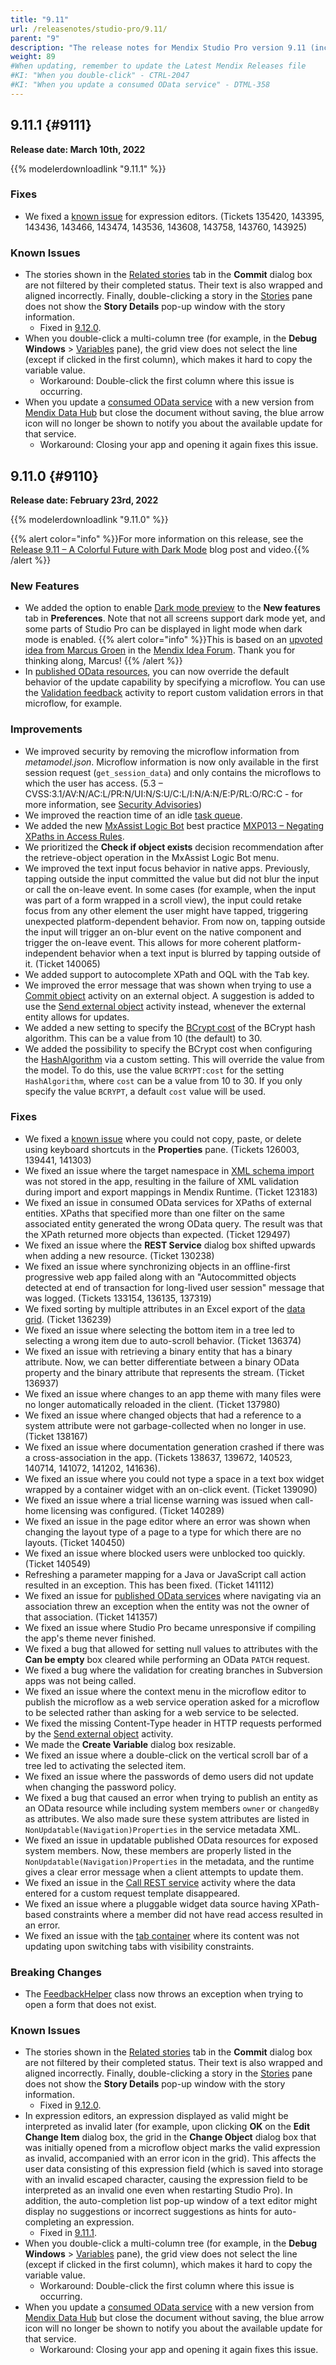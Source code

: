 ```yaml
---
title: "9.11"
url: /releasenotes/studio-pro/9.11/
parent: "9"
description: "The release notes for Mendix Studio Pro version 9.11 (including all patches) with details on new features, bug fixes, and known issues."
weight: 89
#When updating, remember to update the Latest Mendix Releases file
#KI: "When you double-click" - CTRL-2047
#KI: "When you update a consumed OData service" - DTML-358
---
```


## 9.11.1 {#9111}

**Release date: March 10th, 2022**

{{% modelerdownloadlink "9.11.1" %}}

### Fixes

* <a name="135420"></a>We fixed a [known issue](#ki-135420) for expression editors. (Tickets 135420, 143395, 143436, 143466, 143474, 143536, 143608, 143758, 143760, 143925)

### Known Issues

* The stories shown in the [Related stories](/refguide/commit-dialog/#stories) tab in the **Commit** dialog box are not filtered by their completed status. Their text is also wrapped and aligned incorrectly. Finally, double-clicking a story in the [Stories](/refguide/stories-pane/) pane does not show the **Story Details** pop-up window with the story information.
	* Fixed in [9.12.0](9.12#1461).
* When you double-click a multi-column tree (for example, in the **Debug Windows** > [Variables](/refguide/view-menu/#variables) pane), the grid view does not select the line (except if clicked in the first column), which makes it hard to copy the variable value.
	* Workaround: Double-click the first column where this issue is occurring.
* When you update a [consumed OData service](/refguide/consumed-odata-service/) with a new version from [Mendix Data Hub](/data-hub/) but close the document without saving, the blue arrow icon will no longer be shown to notify you about the available update for that service.
	* Workaround: Closing your app and opening it again fixes this issue.

## 9.11.0 {#9110}

**Release date: February 23rd, 2022**

{{% modelerdownloadlink "9.11.0" %}}

{{% alert color="info" %}}For more information on this release, see the [Release 9.11 – A Colorful Future with Dark Mode](https://www.mendix.com/blog/release-9-11-a-colorful-future-with-dark-mode/) blog post and video.{{% /alert %}}

### New Features

* We added the option to enable [Dark mode preview](/refguide/preferences-dialog/#dark-mode) to the **New features** tab in **Preferences**. Note that not all screens support dark mode yet, and some parts of Studio Pro can be displayed in light mode when dark mode is enabled.
	{{% alert color="info" %}}This is based on an [upvoted idea from Marcus Groen](https://forum.mendix.com/link/ideas/80) in the [Mendix Idea Forum](https://forum.mendixcloud.com/link/ideas). Thank you for thinking along, Marcus!
	{{% /alert %}}
* In [published OData resources](/refguide/published-odata-resource/), you can now override the default behavior of the update capability by specifying a microflow. You can use the [Validation feedback](/refguide/validation-feedback/) activity to report custom validation errors in that microflow, for example.

### Improvements

* <a name="53"></a>We improved security by removing the microflow information from *metamodel.json*. Microflow information is now only available in the first session request (`get_session_data`) and only contains the microflows to which the user has access. (5.3 – CVSS:3.1/AV:N/AC:L/PR:N/UI:N/S:U/C:L/I:N/A:N/E:P/RL:O/RC:C - for more information, see [Security Advisories](/releasenotes/security-advisories/))
* We improved the reaction time of an idle [task queue](/refguide/task-queue/).
* We added the new [MxAssist Logic Bot](/refguide/mx-assist-logic-bot/) best practice [MXP013 – Negating XPaths in Access Rules](/refguide/performance-best-practices/#mxp013).
* We prioritized the **Check if object exists** decision recommendation after the retrieve-object operation in the MxAssist Logic Bot menu.
* We improved the text input focus behavior in native apps. Previously, tapping outside the input committed the value but did not blur the input or call the on-leave event. In some cases (for example, when the input was part of a form wrapped in a scroll view), the input could retake focus from any other element the user might have tapped, triggering unexpected platform-dependent behavior. From now on, tapping outside the input will trigger an on-blur event on the native component and trigger the on-leave event. This allows for more coherent platform-independent behavior when a text input is blurred by tapping outside of it. (Ticket 140065)
* We added support to autocomplete XPath and OQL with the <kbd>Tab</kbd> key.
* We improved the error message that was shown when trying to use a [Commit object](/refguide/committing-objects/) activity on an external object. A suggestion is added to use the [Send external object](/refguide/send-external-object/) activity instead, whenever the external entity allows for updates.
* We added a new setting to specify the [BCrypt cost](/refguide/project-settings/#bcrypt-cost) of the BCrypt hash algorithm. This can be a value from 10 (the default) to 30.
* We added the possibility to specify the BCrypt cost when configuring the [HashAlgorithm](/refguide/custom-settings/#general) via a custom setting. This will override the value from the model. To do this, use the value `BCRYPT:cost` for the setting `HashAlgorithm`, where `cost` can be a value from 10 to 30. If you only specify the value `BCRYPT`, a default `cost` value will be used.

### Fixes

* <a name="21022"></a>We fixed a [known issue](/releasenotes/studio-pro/9.7/#ki-21022) where you could not copy, paste, or delete using keyboard shortcuts in the **Properties** pane. (Tickets 126003, 139441, 141303)
* We fixed an issue where the target namespace in [XML schema import](/refguide/xml-schema-support/) was not stored in the app, resulting in the failure of XML validation during import and export mappings in Mendix Runtime. (Ticket 123183)
* We fixed an issue in consumed OData services for XPaths of external entities. XPaths that specified more than one filter on the same associated entity generated the wrong OData query. The result was that the XPath returned more objects than expected. (Ticket 129497)
* We fixed an issue where the **REST Service** dialog box shifted upwards when adding a new resource. (Ticket 130238)
* We fixed an issue where synchronizing objects in an offline-first progressive web app failed along with an "Autocommitted objects detected at end of transaction for long-lived user session" message that was logged. (Tickets 133154, 136135, 137319)
* We fixed sorting by multiple attributes in an Excel export of the [data grid](/refguide/data-grid/). (Ticket 136239)
* We fixed an issue where selecting the bottom item in a tree led to selecting a wrong item due to auto-scroll behavior. (Ticket 136374)
* We fixed an issue with retrieving a binary entity that has a binary attribute. Now, we can better differentiate between a binary OData property and the binary attribute that represents the stream. (Ticket 136937)
* We fixed an issue where changes to an app theme with many files were no longer automatically reloaded in the client. (Ticket 137980)
* We fixed an issue where changed objects that had a reference to a system attribute were not garbage-collected when no longer in use. (Ticket 138167)
* We fixed an issue where documentation generation crashed if there was a cross-association in the app. (Tickets 138637, 139672, 140523, 140714, 141072, 141202, 141636).
* We fixed an issue where you could not type a space in a text box widget wrapped by a container widget with an on-click event. (Ticket 139090)
* We fixed an issue where a trial license warning was issued when call-home licensing was configured. (Ticket 140289)
* We fixed an issue in the page editor where an error was shown when changing the layout type of a page to a type for which there are no layouts. (Ticket 140450)
* We fixed an issue where blocked users were unblocked too quickly. (Ticket 140549)
* Refreshing a parameter mapping for a Java or JavaScript call action resulted in an exception. This has been fixed. (Ticket 141112)
* We fixed an issue for [published OData services](/refguide/published-odata-services/) where navigating via an association threw an exception when the entity was not the owner of that association. (Ticket 141357)
* We fixed an issue where Studio Pro became unresponsive if compiling the app's theme never finished.
* We fixed a bug that allowed for setting null values to attributes with the **Can be empty** box cleared while performing an OData `PATCH` request.
* We fixed a bug where the validation for creating branches in Subversion apps was not being called.
* We fixed an issue where the context menu in the microflow editor to publish the microflow as a web service operation asked for a microflow to be selected rather than asking for a web service to be selected.
* We fixed the missing Content-Type header in HTTP requests performed by the [Send external object](/refguide/send-external-object/) activity.
* We made the **Create Variable** dialog box resizable.
* We fixed an issue where a double-click on the vertical scroll bar of a tree led to activating the selected item.
* We fixed an issue where the passwords of demo users did not update when changing the password policy.
* We fixed a bug that caused an error when trying to publish an entity as an OData resource while including system members `owner` or `changedBy` as attributes. We also made sure these system attributes are listed in `NonUpdatable(Navigation)Properties` in the service metadata XML.
* We fixed an issue in updatable published OData resources for exposed system members. Now, these members are properly listed in the `NonUpdatable(Navigation)Properties` in the metadata, and the runtime gives a clear error message when a client attempts to update them.
* We fixed an issue in the [Call REST service](/refguide/call-rest-action/) activity where the data entered for a custom request template disappeared.
* We fixed an issue where a pluggable widget data source having XPath-based constraints where a member did not have read access resulted in an error.
* We fixed an issue with the [tab container](/refguide/tab-container/) where its content was not updating upon switching tabs with visibility constraints.

### Breaking Changes

* The [FeedbackHelper](https://apidocs.rnd.mendix.com/9/runtime/com/mendix/webui/FeedbackHelper.html) class now throws an exception when trying to open a form that does not exist.

### Known Issues

* <a name="ki-1461"></a>The stories shown in the [Related stories](/refguide/commit-dialog/#stories) tab in the **Commit** dialog box are not filtered by their completed status. Their text is also wrapped and aligned incorrectly. Finally, double-clicking a story in the [Stories](/refguide/stories-pane/) pane does not show the **Story Details** pop-up window with the story information.
	* Fixed in [9.12.0](9.12#1461).
* <a name="ki-135420"></a>In expression editors, an expression displayed as valid might be interpreted as invalid later (for example, upon clicking **OK** on the **Edit Change Item** dialog box, the grid in the **Change Object** dialog box that was initially opened from a microflow object marks the valid expression as invalid, accompanied with an error icon in the grid). This affects the user data consisting of this expression field (which is saved into storage with an invalid escaped character, causing the expression field to be interpreted as an invalid one even when restarting Studio Pro). In addition, the auto-completion list pop-up window of a text editor might display no suggestions or incorrect suggestions as hints for auto-completing an expression. 
	* Fixed in [9.11.1](#135420).
* When you double-click a multi-column tree (for example, in the **Debug Windows** > [Variables](/refguide/view-menu/#variables) pane), the grid view does not select the line (except if clicked in the first column), which makes it hard to copy the variable value.
	* Workaround: Double-click the first column where this issue is occurring.
* When you update a [consumed OData service](/refguide/consumed-odata-service/) with a new version from [Mendix Data Hub](/data-hub/) but close the document without saving, the blue arrow icon will no longer be shown to notify you about the available update for that service.
	* Workaround: Closing your app and opening it again fixes this issue.
